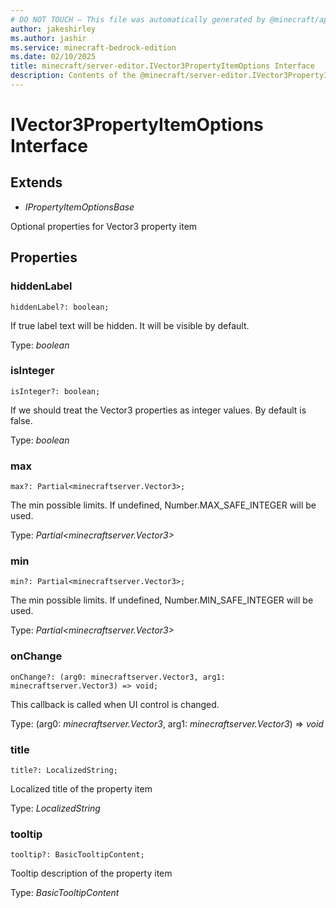 ```yaml
---
# DO NOT TOUCH — This file was automatically generated by @minecraft/api-docs-generator, to report problems file an issue at https://github.com/Mojang/minecraft-scripting-libraries
author: jakeshirley
ms.author: jashir
ms.service: minecraft-bedrock-edition
ms.date: 02/10/2025
title: minecraft/server-editor.IVector3PropertyItemOptions Interface
description: Contents of the @minecraft/server-editor.IVector3PropertyItemOptions class.
---
```

# IVector3PropertyItemOptions Interface

## Extends
- *IPropertyItemOptionsBase*

Optional properties for Vector3 property item

## Properties

### **hiddenLabel**
`hiddenLabel?: boolean;`

If true label text will be hidden. It will be visible by default.

Type: *boolean*

### **isInteger**
`isInteger?: boolean;`

If we should treat the Vector3 properties as integer values. By default is false.

Type: *boolean*

### **max**
`max?: Partial<minecraftserver.Vector3>;`

The min possible limits. If undefined, Number.MAX_SAFE_INTEGER will be used.

Type: *Partial<minecraftserver.Vector3>*

### **min**
`min?: Partial<minecraftserver.Vector3>;`

The min possible limits. If undefined, Number.MIN_SAFE_INTEGER will be used.

Type: *Partial<minecraftserver.Vector3>*

### **onChange**
`onChange?: (arg0: minecraftserver.Vector3, arg1: minecraftserver.Vector3) => void;`

This callback is called when UI control is changed.

Type: (arg0: *minecraftserver.Vector3*, arg1: *minecraftserver.Vector3*) => *void*

### **title**
`title?: LocalizedString;`

Localized title of the property item

Type: *LocalizedString*

### **tooltip**
`tooltip?: BasicTooltipContent;`

Tooltip description of the property item

Type: *BasicTooltipContent*
